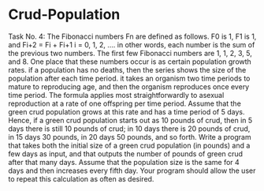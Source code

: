 # Crud-Population
Task No. 4: The Fibonacci numbers Fn are defined as follows. F0 is 1, F1 is 1, and Fi+2 = Fi + Fi+1 i = 0, 1, 2, …. in other words, each number is the sum of the previous two numbers. The first few Fibonacci numbers are 1, 1, 2, 3, 5, and 8. One place that these numbers occur is as certain population growth rates. if a population has no deaths, then the series shows the size of the population after each time period. it takes an organism two time periods to mature to reproducing age, and then the organism reproduces once every time period. The formula applies most straightforwardly to asexual reproduction at a rate of one offspring per time period. Assume that the green crud population grows at this rate and has a time period of 5 days. Hence, if a green crud population starts out as 10 pounds of crud, then in 5 days there is still 10 pounds of crud; in 10 days there is 20 pounds of crud, in 15 days 30 pounds, in 20 days 50 pounds, and so forth. Write a program that takes both the initial size of a green crud population (in pounds) and a few days as input, and that outputs the number of pounds of green crud after that many days. Assume that the population size is the same for 4 days and then increases every fifth day. Your program should allow the user to repeat this calculation as often as desired.
